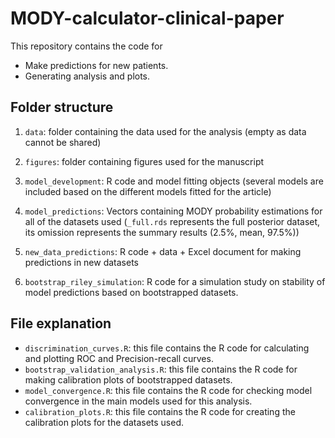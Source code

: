 # MODY-calculator-clinical-paper

This repository contains the code for

-   Make predictions for new patients.
-   Generating analysis and plots.

## Folder structure

1.   `data`: folder containing the data used for the analysis (empty as data cannot be shared)


2.   `figures`: folder containing figures used for the manuscript


3.   `model_development`: R code and model fitting objects (several models are included based on the different models fitted for the article)


4.   `model_predictions`: Vectors containing MODY probability estimations for all of the datasets used (`_full.rds` represents the full posterior dataset, its omission represents the summary results (2.5%, mean, 97.5%))


5.   `new_data_predictions`: R code + data + Excel document for making predictions in new datasets


6.   `bootstrap_riley_simulation`: R code for a simulation study on stability of model predictions based on bootstrapped datasets.


## File explanation

- `discrimination_curves.R`: this file contains the R code for calculating and plotting ROC and Precision-recall curves.
- `bootstrap_validation_analysis.R`: this file contains the R code for making calibration plots of bootstrapped datasets.
- `model_convergence.R`: this file contains the R code for checking model convergence in the main models used for this analysis.
- `calibration_plots.R`: this file contains the R code for creating the calibration plots for the datasets used.